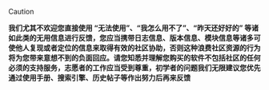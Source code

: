 
> [!CAUTION]
> 
> **我们尤其不欢迎您直接使用 “无法使用”、“我怎么用不了”、“昨天还好好的” 等诸如此类的无用信息进行反馈，您应当携带日志信息、版本信息、模块信息等诸多可使他人复现或者定位的信息来取得有效的社区协助，否则这种浪费社区资源的行为将为您带来意想不到的负面回应。请您知悉并理解您购买的软件不包括社区的任何必须的支持服务，志愿者的工作应当受到尊重，初学者的问题我们无限建议您优先通过使用手册、搜索引擎、历史帖子等作出努力后再来反馈**
> 

